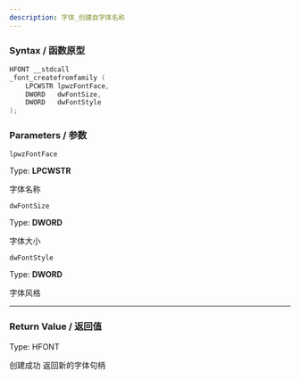 ```yaml
---
description: 字体_创建自字体名称
---
```


### Syntax / 函数原型

```C++
HFONT __stdcall 
_font_createfromfamily (
    LPCWSTR lpwzFontFace,
    DWORD   dwFontSize,
    DWORD   dwFontStyle
);
```


### Parameters / 参数

`lpwzFontFace`

Type: **LPCWSTR**

字体名称

`dwFontSize`

Type: **DWORD**

字体大小

`dwFontStyle`

Type: **DWORD**

字体风格

---

### Return Value / 返回值

Type: HFONT

创建成功 返回新的字体句柄
